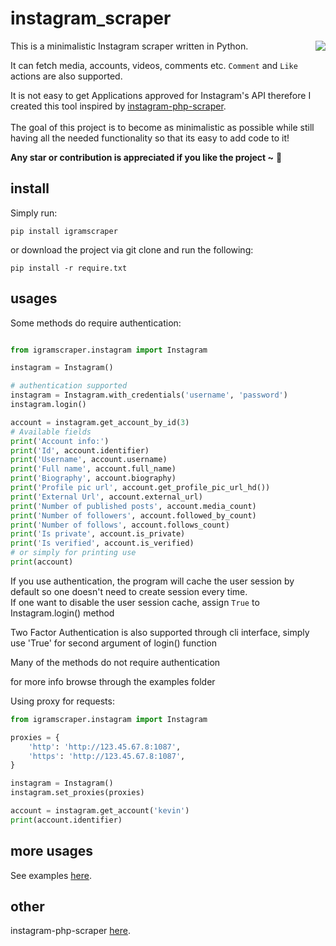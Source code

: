 # instagram_scraper
<img src="https://raw.githubusercontent.com/realsirjoe/designs/master/flat_illustration.png" align="right">
This is a minimalistic Instagram scraper written in Python.

It can fetch media, accounts, videos, comments etc.
`Comment` and `Like` actions are also supported.

It is not easy to get Applications approved for Instagram's API therefore I created this tool inspired by [instagram-php-scraper](https://github.com/postaddictme/instagram-php-scraper).
<br /><br />
The goal of this project is to become as minimalistic as possible while still having all the needed functionality so that its easy to add code to it!

**Any star or contribution is appreciated if you like the project ~** 🤘

## install
Simply run:
```
pip install igramscraper
```

or download the project via git clone and run the following:
```
pip install -r require.txt
```

## usages
Some methods do require authentication:
```python

from igramscraper.instagram import Instagram

instagram = Instagram()

# authentication supported
instagram = Instagram.with_credentials('username', 'password')
instagram.login()

account = instagram.get_account_by_id(3)
# Available fields
print('Account info:')
print('Id', account.identifier)
print('Username', account.username)
print('Full name', account.full_name)
print('Biography', account.biography)
print('Profile pic url', account.get_profile_pic_url_hd())
print('External Url', account.external_url)
print('Number of published posts', account.media_count)
print('Number of followers', account.followed_by_count)
print('Number of follows', account.follows_count)
print('Is private', account.is_private)
print('Is verified', account.is_verified)
# or simply for printing use 
print(account)
```
If you use authentication, the program will cache the user session by default so one doesn't need to create session every time.  
If one want to disable the user session cache, assign `True` to Instagram.login() method

Two Factor Authentication is also supported through cli interface, simply use 'True' for second argument of login() function 
  
Many of the methods do not require authentication

for more info browse through the examples folder

Using proxy for requests:
```python
from igramscraper.instagram import Instagram 

proxies = {
    'http': 'http://123.45.67.8:1087',
    'https': 'http://123.45.67.8:1087',
}

instagram = Instagram()
instagram.set_proxies(proxies)

account = instagram.get_account('kevin')
print(account.identifier)
```

## more usages
See examples [here](https://github.com/SergioWagenleitner/instagram-scraper/tree/master/examples).

## other
instagram-php-scraper [here](https://github.com/postaddictme/instagram-php-scraper/tree/master/examples).
